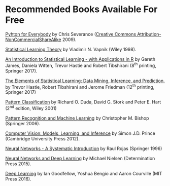# Recommended Books Available For Free

[Pyhton for Everybody](https://www.py4e.com/book) by Chris Severance ([Creative Commons Attribution-NonCommercialShareAlike](http://creativecommons.org/licenses/by-nc-sa/3.0/) 2009).

 [Statistical Learning Theory](http://read.pudn.com/downloads161/ebook/733192/Statistical-Learning-Theory.pdf) by Vladimir N. Vapnik (Wiley 1998).
 
 [An Introduction to Statistical Learning - with Applications in R](http://faculty.marshall.usc.edu/gareth-james/ISL/)
by Gareth James, Daniela Witten, Trevor Hastie and Robert Tibshirani (8<sup>th</sup> printing, Springer 2017).

[The Elements of Statistical Learning: Data Mining, Inference, and Prediction.](https://web.stanford.edu/~hastie/ElemStatLearn/) by Trevor Hastie, Robert Tibshirani and Jerome Friedman (12<sup>th</sup> printing, Springer 2017)
 
 [Pattern Classification](https://www.academia.edu/33126492/Pattern_Classification_by_Richard_O._Duda_David_G._Stork_Peter_E.Hart) 
  by Richard O. Duda, David G. Stork and Peter E. Hart (2<sup>nd</sup> edition, Wiley 2001)
 
 [Pattern Recognition and Machine Learning](https://www.microsoft.com/en-us/research/uploads/prod/2006/01/Bishop-Pattern-Recognition-and-Machine-Learning-2006.pdf) by Christopher M. Bishop (Springer 2006).
 
 [Computer Vision:  Models, Learning, and Inference](http://www.computervisionmodels.com/) by Simon J.D. Prince (Cambridge University Press 2012).
 
[Neural Networks - A Systematic Introduction](https://page.mi.fu-berlin.de/rojas/neural/) by Raul Rojas (Springer 1996)

[Neural Networks and Deep Learning](http://neuralnetworksanddeeplearning.com/index.html) by Michael Nielsen (Determination Press 2015).
 
 [Deep Learning](http://www.deeplearningbook.org/) by Ian Goodfellow, Yoshua Bengio and Aaron Courville (MIT Press 2016).
 
